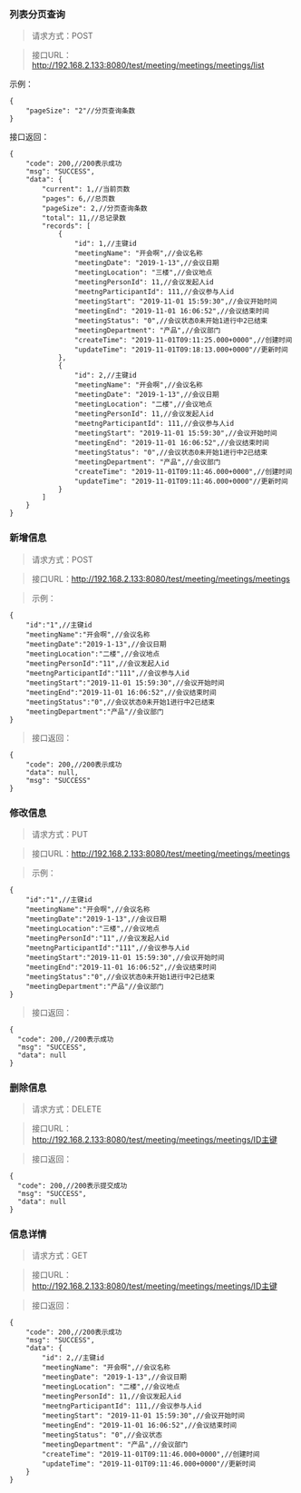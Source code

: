 ### 列表分页查询

> 请求方式：POST

> 接口URL：http://192.168.2.133:8080/test/meeting/meetings/meetings/list

示例：

```
{
    "pageSize": "2"//分页查询条数
}
```
接口返回：

```
{
    "code": 200,//200表示成功
    "msg": "SUCCESS",
    "data": {
        "current": 1,//当前页数
        "pages": 6,//总页数
        "pageSize": 2,//分页查询条数
        "total": 11,//总记录数
        "records": [
            {
                "id": 1,//主键id
                "meetingName": "开会啊",//会议名称
                "meetingDate": "2019-1-13",//会议日期
                "meetingLocation": "三楼",//会议地点
                "meetingPersonId": 11,//会议发起人id
                "meetngParticipantId": 111,//会议参与人id
                "meetingStart": "2019-11-01 15:59:30",//会议开始时间
                "meetingEnd": "2019-11-01 16:06:52",//会议结束时间
                "meetingStatus": "0",//会议状态0未开始1进行中2已结束
                "meetingDepartment": "产品",//会议部门
                "createTime": "2019-11-01T09:11:25.000+0000",//创建时间
                "updateTime": "2019-11-01T09:18:13.000+0000"//更新时间
            },
            {
                "id": 2,//主键id
                "meetingName": "开会啊",//会议名称
                "meetingDate": "2019-1-13",//会议日期
                "meetingLocation": "二楼",//会议地点
                "meetingPersonId": 11,//会议发起人id
                "meetngParticipantId": 111,//会议参与人id
                "meetingStart": "2019-11-01 15:59:30",//会议开始时间
                "meetingEnd": "2019-11-01 16:06:52",//会议结束时间
                "meetingStatus": "0",//会议状态0未开始1进行中2已结束
                "meetingDepartment": "产品",//会议部门
                "createTime": "2019-11-01T09:11:46.000+0000",//创建时间
                "updateTime": "2019-11-01T09:11:46.000+0000"//更新时间
            }
        ]
    }
}
```

### 新增信息

> 请求方式：POST

> 接口URL：http://192.168.2.133:8080/test/meeting/meetings/meetings

> 示例：

```
{
	"id":"1",//主键id
	"meetingName":"开会啊",//会议名称
	"meetingDate":"2019-1-13",//会议日期
	"meetingLocation":"二楼",//会议地点
	"meetingPersonId":"11",//会议发起人id
	"meetngParticipantId":"111",//会议参与人id
	"meetingStart":"2019-11-01 15:59:30",//会议开始时间
	"meetingEnd":"2019-11-01 16:06:52",//会议结束时间
	"meetingStatus":"0",//会议状态0未开始1进行中2已结束
	"meetingDepartment":"产品"//会议部门
}
```

> 接口返回：

```
{
    "code": 200,//200表示成功
    "data": null,
    "msg": "SUCCESS"
}
```

### 修改信息

> 请求方式：PUT

> 接口URL：http://192.168.2.133:8080/test/meeting/meetings/meetings

> 示例：

```
{
	"id":"1",//主键id
	"meetingName":"开会啊",//会议名称
	"meetingDate":"2019-1-13",//会议日期
	"meetingLocation":"三楼",//会议地点
	"meetingPersonId":"11",//会议发起人id
	"meetngParticipantId":"111",//会议参与人id
	"meetingStart":"2019-11-01 15:59:30",//会议开始时间
	"meetingEnd":"2019-11-01 16:06:52",//会议结束时间
	"meetingStatus":"0",//会议状态0未开始1进行中2已结束
	"meetingDepartment":"产品"//会议部门
}
```

> 接口返回：

```
{
  "code": 200,//200表示成功
  "msg": "SUCCESS",
  "data": null
}
```

### 删除信息

> 请求方式：DELETE

> 接口URL：http://192.168.2.133:8080/test/meeting/meetings/meetings/ID主键

> 接口返回：

```
{
  "code": 200,//200表示提交成功
  "msg": "SUCCESS",
  "data": null
}
```

### 信息详情

> 请求方式：GET

> 接口URL：http://192.168.2.133:8080/test/meeting/meetings/meetings/ID主键

> 接口返回：

```
{
    "code": 200,//200表示成功
    "msg": "SUCCESS",
    "data": {
        "id": 2,//主键id
        "meetingName": "开会啊",//会议名称
        "meetingDate": "2019-1-13",//会议日期
        "meetingLocation": "二楼",//会议地点
        "meetingPersonId": 11,//会议发起人id
        "meetngParticipantId": 111,//会议参与人id
        "meetingStart": "2019-11-01 15:59:30",//会议开始时间
        "meetingEnd": "2019-11-01 16:06:52",//会议结束时间
        "meetingStatus": "0",//会议状态
        "meetingDepartment": "产品",//会议部门
        "createTime": "2019-11-01T09:11:46.000+0000",//创建时间
        "updateTime": "2019-11-01T09:11:46.000+0000"//更新时间
    }
}
```



